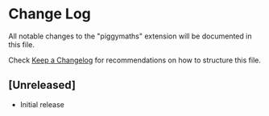 # Change Log

All notable changes to the "piggymaths" extension will be documented in this file.

Check [Keep a Changelog](http://keepachangelog.com/) for recommendations on how to structure this file.

## [Unreleased]

- Initial release